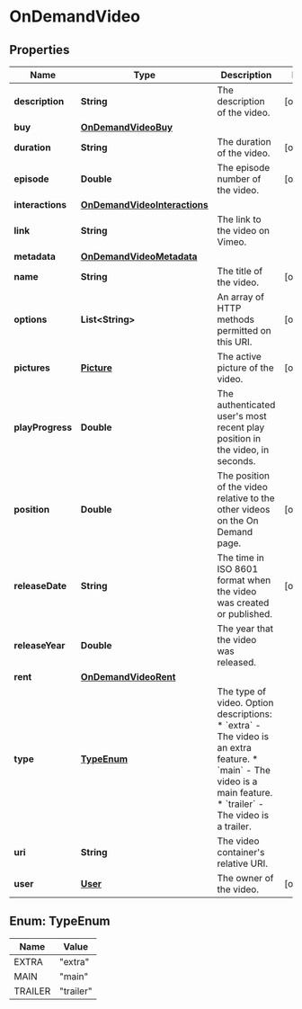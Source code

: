

# OnDemandVideo


## Properties

| Name | Type | Description | Notes |
|------------ | ------------- | ------------- | -------------|
|**description** | **String** | The description of the video. |  [optional] |
|**buy** | [**OnDemandVideoBuy**](OnDemandVideoBuy.md) |  |  |
|**duration** | **String** | The duration of the video. |  [optional] |
|**episode** | **Double** | The episode number of the video. |  [optional] |
|**interactions** | [**OnDemandVideoInteractions**](OnDemandVideoInteractions.md) |  |  |
|**link** | **String** | The link to the video on Vimeo. |  |
|**metadata** | [**OnDemandVideoMetadata**](OnDemandVideoMetadata.md) |  |  |
|**name** | **String** | The title of the video. |  [optional] |
|**options** | **List&lt;String&gt;** | An array of HTTP methods permitted on this URI. |  [optional] |
|**pictures** | [**Picture**](Picture.md) | The active picture of the video. |  [optional] |
|**playProgress** | **Double** | The authenticated user&#39;s most recent play position in the video, in seconds. |  |
|**position** | **Double** | The position of the video relative to the other videos on the On Demand page. |  [optional] |
|**releaseDate** | **String** | The time in ISO 8601 format when the video was created or published. |  [optional] |
|**releaseYear** | **Double** | The year that the video was released. |  |
|**rent** | [**OnDemandVideoRent**](OnDemandVideoRent.md) |  |  |
|**type** | [**TypeEnum**](#TypeEnum) | The type of video.  Option descriptions:  * &#x60;extra&#x60; - The video is an extra feature.  * &#x60;main&#x60; - The video is a main feature.  * &#x60;trailer&#x60; - The video is a trailer.  |  |
|**uri** | **String** | The video container&#39;s relative URI. |  |
|**user** | [**User**](User.md) | The owner of the video. |  [optional] |



## Enum: TypeEnum

| Name | Value |
|---- | -----|
| EXTRA | &quot;extra&quot; |
| MAIN | &quot;main&quot; |
| TRAILER | &quot;trailer&quot; |



